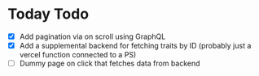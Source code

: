 # Today Todo

- [X] Add pagination via on scroll using GraphQL
- [X] Add a supplemental backend for fetching traits by ID (probably just a vercel function connected to a PS)
- [ ] Dummy page on click that fetches data from backend